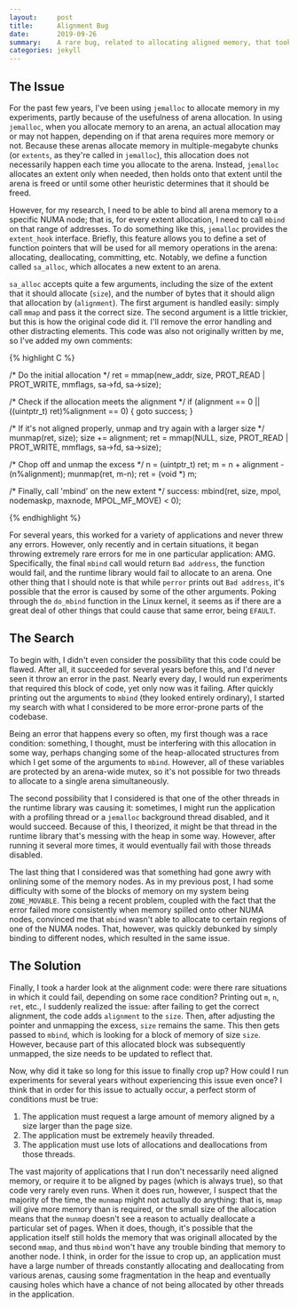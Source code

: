 ```yaml
---
layout:     post
title:      Alignment Bug
date:       2019-09-26
summary:    A rare bug, related to allocating aligned memory, that took a while to debug.
categories: jekyll
---
```


## The Issue

For the past few years, I've been using `jemalloc` to allocate memory in my
experiments, partly because of the usefulness of arena allocation. In using
`jemalloc`, when you allocate memory to an arena, an actual allocation may or
may not happen, depending on if that arena requires more memory or not. Because
these arenas allocate memory in multiple-megabyte chunks (or `extents`, as
they're called in `jemalloc`), this allocation does not necessarily happen each
time you allocate to the arena. Instead, `jemalloc` allocates an extent only
when needed, then holds onto that extent until the arena is freed or until some
other heuristic determines that it should be freed.

However, for my research, I need to be able to bind all arena memory to a
specific NUMA node; that is, for every extent allocation, I need to call
`mbind` on that range of addresses. To do something like this, `jemalloc`
provides the `extent_hook` interface. Briefly, this feature allows you to
define a set of function pointers that will be used for all memory operations
in the arena: allocating, deallocating, committing, etc. Notably, we define
a function called `sa_alloc`, which allocates a new extent to an arena.

`sa_alloc` accepts quite a few arguments, including the size of the extent that
it should allocate (`size`), and the number of bytes that it should align that
allocation by (`alignment`). The first argument is handled easily: simply call
`mmap` and pass it the correct size. The second argument is a little trickier,
but this is how the original code did it. I'll remove the error handling and
other distracting elements. This code was also not originally written by me, so
I've added my own comments:

{% highlight C %}

/* Do  the initial allocation */
ret = mmap(new_addr, size, PROT_READ | PROT_WRITE, mmflags, sa->fd, sa->size);

/* Check if the allocation meets the alignment */
if (alignment == 0 || ((uintptr_t) ret)%alignment == 0) {
  goto success;
}

/* If it's not aligned properly, unmap and try again with a larger size */
munmap(ret, size);
size += alignment;
ret = mmap(NULL, size, PROT_READ | PROT_WRITE, mmflags, sa->fd, sa->size);

/* Chop off and unmap the excess */
n = (uintptr_t) ret;
m = n + alignment - (n%alignment);
munmap(ret, m-n);
ret = (void *) m;

/* Finally, call 'mbind' on the new extent */
success:
mbind(ret, size, mpol, nodemaskp, maxnode, MPOL_MF_MOVE) < 0);

{% endhighlight %}

For several years, this worked for a variety of applications and never threw
any errors.  However, only recently and in certain situations, it began
throwing extremely rare errors for me in one particular application: AMG.
Specifically, the final `mbind` call would return `Bad address`, the function
would fail, and the runtime library would fail to allocate to an arena. One
other thing that I should note is that while `perror` prints out `Bad address`,
it's possible that the error is caused by some of the other arguments. Poking
through the `do_mbind` function in the Linux kernel, it seems as if there are a
great deal of other things that could cause that same error, being `EFAULT`.

## The Search

To begin with, I didn't even consider the possibility that this code could be
flawed.  After all, it succeeded for several years before this, and I'd never
seen it throw an error in the past. Nearly every day, I would run experiments
that required this block of code, yet only now was it failing. After quickly
printing out the arguments to `mbind` (they looked entirely ordinary), I
started my search with what I considered to be more error-prone parts of the
codebase.

Being an error that happens every so often, my first though was a race
condition: something, I thought, must be interfering with this allocation in
some way, perhaps changing some of the heap-allocated structures from which I
get some of the arguments to `mbind`. However, all of these variables are
protected by an arena-wide mutex, so it's not possible for two threads to
allocate to a single arena simultaneously.

The second possibility that I considered is that one of the other threads in
the runtime library was causing it: sometimes, I might run the application with
a profiling thread or a `jemalloc` background thread disabled, and it would
succeed. Because of this, I theorized, it might be that thread in the runtime
library that's messing with the heap in some way. However, after running it
several more times, it would eventually fail with those threads disabled.

The last thing that I considered was that something had gone awry with onlining
some of the memory nodes. As in my previous post, I had some difficulty with
some of the blocks of memory on my system being `ZONE_MOVABLE`. This being a
recent problem, coupled with the fact that the error failed more consistently
when memory spilled onto other NUMA nodes, convinced me that `mbind` wasn't
able to allocate to certain regions of one of the NUMA nodes. That, however,
was quickly debunked by simply binding to different nodes, which resulted in
the same issue.

## The Solution

Finally, I took a harder look at the alignment code: were there rare situations
in which it could fail, depending on some race condition? Printing out `m`,
`n`, `ret`, etc., I suddenly realized the issue: after failing to get the
correct alignment, the code adds `alignment` to the `size`. Then, after
adjusting the pointer and unmapping the excess, `size` remains the same. This
then gets passed to `mbind`, which is looking for a block of memory of size
`size`. However, because part of this allocated block was subsequently unmapped,
the size needs to be updated to reflect that.

Now, why did it take so long for this issue to finally crop up? How could I run
experiments for several years without experiencing this issue even once? I think that
in order for this issue to actually occur, a perfect storm of conditions must be true:

  1. The application must request a large amount of memory aligned by a size
     larger than the page size.
  2. The application must be extremely heavily threaded.
  3. The application must use lots of allocations and deallocations from those
     threads.

The vast majority of applications that I run don't necessarily need aligned
memory, or require it to be aligned by pages (which is always true), so that
code very rarely even runs.  When it does run, however, I suspect that the
majority of the time, the `munmap` might not actually do anything: that is,
`mmap` will give more memory than is required, or the small size of the
allocation means that the `munmap` doesn't see a reason to actually deallocate
a particular set of pages. When it does, though, it's possible that the
application itself still holds the memory that was originall allocated by the
second `mmap`, and thus `mbind` won't have any trouble binding that memory to
another node. I think, in order for the issue to crop up, an application must
have a large number of threads constantly allocating and deallocating from
various arenas, causing some fragmentation in the heap and eventually causing
holes which have a chance of not being allocated by other threads in the
application.
